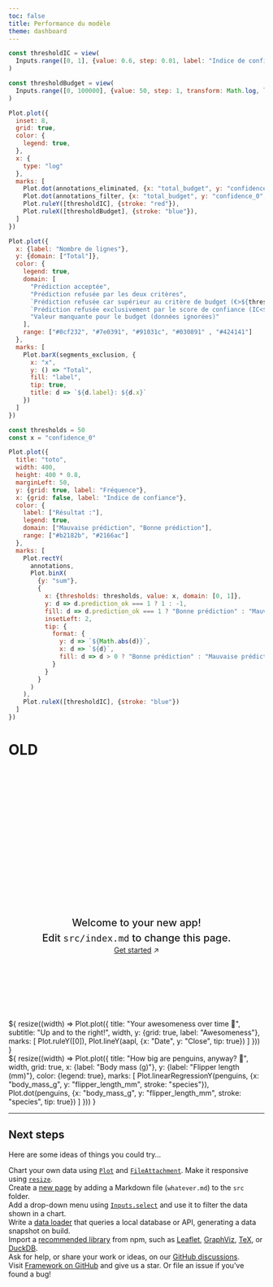 ```yaml
---
toc: false
title: Performance du modèle
theme: dashboard
---
```


```js
const thresholdIC = view(
  Inputs.range([0, 1], {value: 0.6, step: 0.01, label: "Indice de confiance"})
)
```

```js
const thresholdBudget = view(
  Inputs.range([0, 100000], {value: 50, step: 1, transform: Math.log, label: "Budget"})
)
```

```js
Plot.plot({
  inset: 8,
  grid: true,
  color: {
    legend: true,
  },
  x: {
    type: "log"
  },
  marks: [
    Plot.dot(annotations_eliminated, {x: "total_budget", y: "confidence_0", stroke: "black", tip: true}),
    Plot.dot(annotations_filter, {x: "total_budget", y: "confidence_0", stroke: "coicop_level1", tip: true, FillOpacity: 0.2}),
    Plot.ruleY([thresholdIC], {stroke: "red"}),
    Plot.ruleX([thresholdBudget], {stroke: "blue"}),
  ]
})
```


```js
Plot.plot({
  x: {label: "Nombre de lignes"},
  y: {domain: ["Total"]},
  color: {
    legend: true,
    domain: [
      "Prédiction acceptée",
      "Prédiction refusée par les deux critères",
      `Prédiction refusée car supérieur au critère de budget (€>${thresholdBudget})`,
      `Prédiction refusée exclusivement par le score de confiance (IC<${thresholdIC})`,
      "Valeur manquante pour le budget (données ignorées)"
    ],
    range: ["#0cf232", "#7e0391", "#91031c", "#030891" , "#424141"]
  },
  marks: [
    Plot.barX(segments_exclusion, {
      x: "x",
      y: () => "Total",
      fill: "label",
      tip: true,
      title: d => `${d.label}: ${d.x}`
    })
  ]
})
```

```js
const thresholds = 50
const x = "confidence_0"
```

```js
Plot.plot({
  title: "toto",
  width: 400,
  height: 400 * 0.8,
  marginLeft: 50,
  y: {grid: true, label: "Fréquence"},
  x: {grid: false, label: "Indice de confiance"},
  color: {
    label: ["Résultat :"],
    legend: true,
    domain: ["Mauvaise prédiction", "Bonne prédiction"],
    range: ["#b2182b", "#2166ac"]
  },
  marks: [
    Plot.rectY(
      annotations,
      Plot.binX(
        {y: "sum"},
        {
          x: {thresholds: thresholds, value: x, domain: [0, 1]},
          y: d => d.prediction_ok === 1 ? 1 : -1,
          fill: d => d.prediction_ok === 1 ? "Bonne prédiction" : "Mauvaise prédiction",
          insetLeft: 2,
          tip: {
            format: {
              y: d => `${Math.abs(d)}`,
              x: d => `${d}`,
              fill: d => d > 0 ? "Bonne prédiction" : "Mauvaise prédiction"
            }
          }
        }
      )
    ),
    Plot.ruleX([thresholdIC], {stroke: "blue"})
  ]
})
```

<!--------
function histogramIC(data, {width, title, IC, thresholds=50, x, y} = {}) {
  return Plot.plot({
    title: title,
    width,
    height: width * 0.8,
    marginLeft: 50,
    y: {grid: true, label: "Fréquence"},
    x: {grid: false, label: "Indice de confiance"},
    color: {
      label: ["Résultat :"],
      legend: true,
      domain: ["Mauvaise prédiction", "Bonne prédiction"],
      range: ["#b2182b","#2166ac"],
      },
    marks: [
      Plot.rectY(data,
        Plot.binX(
          {y: "sum"},
          {x: {thresholds: thresholds, value: x, domain: [0, 1]},
           y: (d) => d[y] === 1 ? 1 : -1,
           fill: (d) => d[y] === 1 ? "Bonne prédiction" : "Mauvaise prédiction" ,
           insetLeft: 2,
           tip: {
            format: {
              y: (d) => `${d < 0 ? d * -1 : d}`,
              x: (d) => `${d}`,
              fill: (d) => `${d ? "Bonne prédiction" : "Mauvaise prédiction"}`,
            }
            },
        })),
      Plot.ruleX([IC], {stroke: "white"}),
      // Plot.text(
      //   [` ← Liasses envoyée en reprise gestionnaire`],
      //   {x: threshold - 0.18 , y: 2600, anchor: "middle"}
      // ),
      // Plot.text(
      //   [`Liasses codées automatiquement →`],
      //   {x: threshold + 0.15, y: 2600, anchor: "middle"}
      // ),
      ]
  })
}
---------->






# OLD


<div class="hero">
  <h1>Hello Framework</h1>
  <h2>Welcome to your new app! Edit&nbsp;<code style="font-size: 90%;">src/index.md</code> to change this page.</h2>
  <a href="https://observablehq.com/framework/getting-started">Get started<span style="display: inline-block; margin-left: 0.25rem;">↗︎</span></a>
</div>

<div class="grid grid-cols-2" style="grid-auto-rows: 504px;">
  <div class="card">${
    resize((width) => Plot.plot({
      title: "Your awesomeness over time 🚀",
      subtitle: "Up and to the right!",
      width,
      y: {grid: true, label: "Awesomeness"},
      marks: [
        Plot.ruleY([0]),
        Plot.lineY(aapl, {x: "Date", y: "Close", tip: true})
      ]
    }))
  }</div>
  <div class="card">${
    resize((width) => Plot.plot({
      title: "How big are penguins, anyway? 🐧",
      width,
      grid: true,
      x: {label: "Body mass (g)"},
      y: {label: "Flipper length (mm)"},
      color: {legend: true},
      marks: [
        Plot.linearRegressionY(penguins, {x: "body_mass_g", y: "flipper_length_mm", stroke: "species"}),
        Plot.dot(penguins, {x: "body_mass_g", y: "flipper_length_mm", stroke: "species", tip: true})
      ]
    }))
  }</div>
</div>

---

## Next steps

Here are some ideas of things you could try…

<div class="grid grid-cols-4">
  <div class="card">
    Chart your own data using <a href="https://observablehq.com/framework/lib/plot"><code>Plot</code></a> and <a href="https://observablehq.com/framework/files"><code>FileAttachment</code></a>. Make it responsive using <a href="https://observablehq.com/framework/javascript#resize(render)"><code>resize</code></a>.
  </div>
  <div class="card">
    Create a <a href="https://observablehq.com/framework/project-structure">new page</a> by adding a Markdown file (<code>whatever.md</code>) to the <code>src</code> folder.
  </div>
  <div class="card">
    Add a drop-down menu using <a href="https://observablehq.com/framework/inputs/select"><code>Inputs.select</code></a> and use it to filter the data shown in a chart.
  </div>
  <div class="card">
    Write a <a href="https://observablehq.com/framework/loaders">data loader</a> that queries a local database or API, generating a data snapshot on build.
  </div>
  <div class="card">
    Import a <a href="https://observablehq.com/framework/imports">recommended library</a> from npm, such as <a href="https://observablehq.com/framework/lib/leaflet">Leaflet</a>, <a href="https://observablehq.com/framework/lib/dot">GraphViz</a>, <a href="https://observablehq.com/framework/lib/tex">TeX</a>, or <a href="https://observablehq.com/framework/lib/duckdb">DuckDB</a>.
  </div>
  <div class="card">
    Ask for help, or share your work or ideas, on our <a href="https://github.com/observablehq/framework/discussions">GitHub discussions</a>.
  </div>
  <div class="card">
    Visit <a href="https://github.com/observablehq/framework">Framework on GitHub</a> and give us a star. Or file an issue if you’ve found a bug!
  </div>
</div>

<style>

.hero {
  display: flex;
  flex-direction: column;
  align-items: center;
  font-family: var(--sans-serif);
  margin: 4rem 0 8rem;
  text-wrap: balance;
  text-align: center;
}

.hero h1 {
  margin: 1rem 0;
  padding: 1rem 0;
  max-width: none;
  font-size: 14vw;
  font-weight: 900;
  line-height: 1;
  background: linear-gradient(30deg, var(--theme-foreground-focus), currentColor);
  -webkit-background-clip: text;
  -webkit-text-fill-color: transparent;
  background-clip: text;
}

.hero h2 {
  margin: 0;
  max-width: 34em;
  font-size: 20px;
  font-style: initial;
  font-weight: 500;
  line-height: 1.5;
  color: var(--theme-foreground-muted);
}

@media (min-width: 640px) {
  .hero h1 {
    font-size: 90px;
  }
}

</style>
